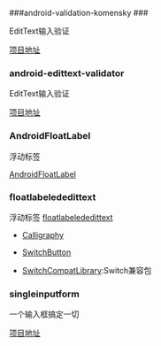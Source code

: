 ###android-validation-komensky  ###

EditText输入验证

[项目地址](https://github.com/inmite/android-validation-komensky)

### android-edittext-validator ###

EditText输入验证

[项目地址](https://github.com/vekexasia/android-edittext-validator)

### AndroidFloatLabel ###

浮动标签

[AndroidFloatLabel](https://github.com/IanGClifton/AndroidFloatLabel)

### floatlabelededittext ###

浮动标签
[floatlabelededittext](https://github.com/wrapp/floatlabelededittext)

* [Calligraphy](https://github.com/chrisjenx/Calligraphy)

* [SwitchButton](https://github.com/Issacw0ng/SwitchButton)

* [SwitchCompatLibrary](https://github.com/ankri/SwitchCompatLibrary):Switch兼容包


### singleinputform

一个输入框搞定一切

[项目地址](https://github.com/flavienlaurent/singleinputform)